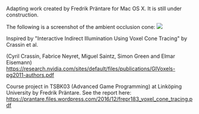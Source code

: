 Adapting work created by Fredrik Präntare for Mac OS X.  It is still under construction.

<p align="center">

The following is a screenshot of the ambient occlusion cone:
<img src="https://github.com/phonowiz/voxel-cone-tracing/blob/master/Assets/Screenshots/ambient-occlusion.png">

</a>

</p>

Inspired by "Interactive Indirect Illumination Using Voxel Cone Tracing" by Crassin et al.

(Cyril Crassin, Fabrice Neyret, Miguel Saintz, Simon Green and Elmar Eisemann)
https://research.nvidia.com/sites/default/files/publications/GIVoxels-pg2011-authors.pdf


Course project in TSBK03 (Advanced Game Programming) at Linköping University by Fredrik Präntare. See the report here:
https://prantare.files.wordpress.com/2016/12/frepr183_voxel_cone_tracing.pdf



